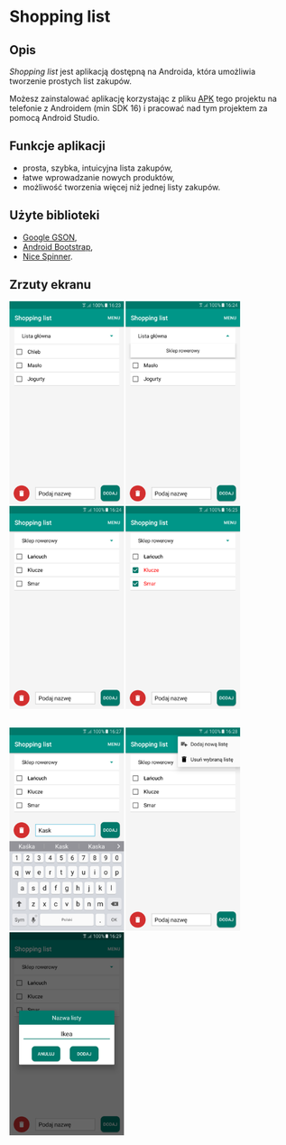 # Shopping list

## Opis

*Shopping list* jest aplikacją dostępną na Androida, która umożliwia tworzenie prostych list zakupów.   

Możesz zainstalować aplikację korzystając z pliku [APK](apk) tego projektu na telefonie z Androidem (min SDK 16) i pracować nad tym projektem za pomocą Android Studio.

## Funkcje aplikacji

* prosta, szybka, intuicyjna lista zakupów,
* łatwe wprowadzanie nowych produktów,
* możliwość tworzenia więcej niż jednej listy zakupów.

## Użyte biblioteki
* [Google GSON](https://github.com/google/gson),
* [Android Bootstrap](https://github.com/Bearded-Hen/Android-Bootstrap),
* [Nice Spinner](https://github.com/arcadefire/nice-spinner).


## Zrzuty ekranu

<div>
    <img src="https://github.com/Jarekgab/Shopping-list/blob/master/screenshots/Screenshot_1.png" alt="PNG_1" height="360dp">  
    <img src="https://github.com/Jarekgab/Shopping-list/blob/master/screenshots/Screenshot_2.png" alt="PNG_2" height="360dp">
    <img src="https://github.com/Jarekgab/Shopping-list/blob/master/screenshots/Screenshot_3.png" alt="PNG_3" height="360dp">
    <img src="https://github.com/Jarekgab/Shopping-list/blob/master/screenshots/Screenshot_4.png" alt="PNG_4" height="360dp">
</div>

## 

<div>
    <img src="https://github.com/Jarekgab/Shopping-list/blob/master/screenshots/Screenshot_5.png" alt="PNG_4" height="360dp">
    <img src="https://github.com/Jarekgab/Shopping-list/blob/master/screenshots/Screenshot_6.png" alt="PNG_5" height="360dp">
    <img src="https://github.com/Jarekgab/Shopping-list/blob/master/screenshots/Screenshot_7.png" alt="PNG_6" height="360dp">
</div>









